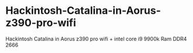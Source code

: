 # Hackintosh-Catalina-in-Aorus-z390-pro-wifi
Hackintosh Catalina in Aorus z390 pro wifi + intel core i9 9900k Ram DDR4 2666
